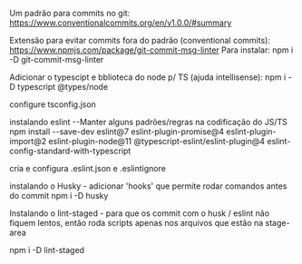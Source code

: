 
Um padrão para commits no git:
https://www.conventionalcommits.org/en/v1.0.0/#summary

Extensão para evitar commits fora do padrão (conventional commits):
https://www.npmjs.com/package/git-commit-msg-linter
Para instalar: npm i -D git-commit-msg-linter

Adicionar o typescipt e bblioteca do node p/ TS (ajuda intellisense):
npm i -D typescript @types/node

 configure tsconfig.json

 instalando eslint --Manter alguns padrões/regras na codificação do JS/TS
 npm install --save-dev eslint@7 eslint-plugin-promise@4 eslint-plugin-import@2 eslint-plugin-node@11 @typescript-eslint/eslint-plugin@4 eslint-config-standard-with-typescript 

cria e configura .eslint.json e .eslintignore

instalando o Husky - adicionar 'hooks' que permite rodar comandos antes do commit
npm i -D husky

Instalando o lint-staged - para que os commit com o husk / eslint não fiquem lentos, então roda scripts apenas nos arquivos que estão na stage-area

npm i -D lint-staged

